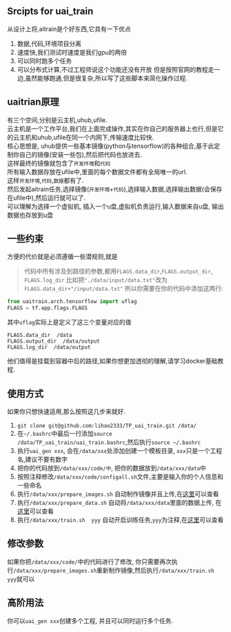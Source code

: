 ## Srcipts for uai_train
从设计上将,aitrain是个好东西,它具有一下优点  
1. 数据,代码,环境项目分离
2. 速度快,我们测试时速度是我们gpu的两倍
3. 可以同时跑多个任务
4. 可以分布式计算,不过工程师说这个功能还没有开放
但是按照官网的教程走一边,虽然能够跑通,但是很复杂,所以写了这些脚本来简化操作过程.

## uaitrian原理
有三个空间,分别是云主机,uhub,ufile.  
云主机是一个工作平台,我们在上面完成操作,其实在你自己的服务器上也行,但是它的云主机和uhub,ufile在同一个内网下,传输速度比较快.  
核心思想是, uhub提供一些基本镜像(python与tensorflow)的各种组合,基于此定制你自己的镜像(安装一些包),然后把代码也放进去.  
这样最终的镜像就包含了`开发环境`和`代码`  
所有输入数据存放在ufile中,里面的每个数据文件都有全局唯一的url.  
这样`开发环境`,`代码`,`数据`都有了.  
然后发起aitrain任务,选择镜像(`开发环境`+`代码`),选择输入数据,选择输出数据(会保存在ufile中),然后运行就可以了.  
可以理解为选择一个虚拟机, 插入一个u盘,虚拟机负责运行,输入数据来自u盘, 输出数据也存放到u盘

## 一些约束
方便的代价就是必须遵循一些潜规则,就是
> 代码中所有涉及到路径的参数,都用`FLAGS.data_dir`,`FLAGS.output_dir`, `FLAGS.log_dir`
比如把`"./data/input/data.txt"`改为`FLAGS.data_dir+"/input/data.txt"`
所以你需要在你的代码中添加这两行:
```python
from uaitrain.arch.tensorflow import uflag
FLAGS = tf.app.flags.FLAGS
```
其中`uflag`实际上是定义了这三个变量对应的值  
```
FLAGS.data_dir  /data
FLAGS.output_dir  /data/output
FLAGS.log_dir  /data/output
```
他们值得是挂载到容器中后的路径,如果你想更加透彻的理解,请学习docker基础教程.

## 使用方式
如果你只想快速适用,那么按照这几步来就好.
1. `git clone git@github.com:lihao2333/TP_uai_train.git /data/` 
2. 在`~/.bashrc`中最后一行添加`source /data/TP_uai_train/uai_train.bashrc`,然后执行`source ~/.bashrc`
3. 执行`uai_gen xxx`, 会在`/data/xxx`处添加创建一个模板目录, `xxx`只是一个工程名,建议不要有数字
4. 把你的代码放到`/data/xxx/code/中`, 把你的数据放到`/data/xxx/data`中
5. 按照注释修改`/data/xxx/code/configall.sh`文件,主要是输入你的个人信息和一些命名
6. 执行`/data/xxx/prepare_images.sh` 自动制作镜像并且上传,在[这里](https://console.ucloud.cn/uhub/uhub/user_image)可以查看
7. 执行`/data/xxx/prepare_data.sh` 自动将`/data/xxx/data`里面的数据上传, 在[这里](https://console.ucloud.cn/ufile/ufile/manage/normal)可以查看
8. 执行`/data/xxx/train.sh  yyy`  自动开启训练任务,`yyy`为注释,在[这里](https://console.ucloud.cn/uaitrain/manage)可以查看

## 修改参数
如果你把`/data/xxx/code/`中的代码进行了修改, 你只需要再次执行`/data/xxx/prepare_images.sh`重新制作镜像,然后执行`/data/xxx/train.sh yyy`就可以

## 高阶用法
你可以`uai_gen xxx`创建多个工程, 并且可以同时运行多个任务.
